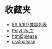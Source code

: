 # 收藏夹
* [ES 5/6/7兼容列表](http://kangax.github.io/compat-table/)
* [Polyfills 库](https://github.com/Modernizr/Modernizr/wiki/HTML5-Cross-browser-Polyfills)
* [html5please](http://html5please.com)
* [css5please](http://css3please.com/)